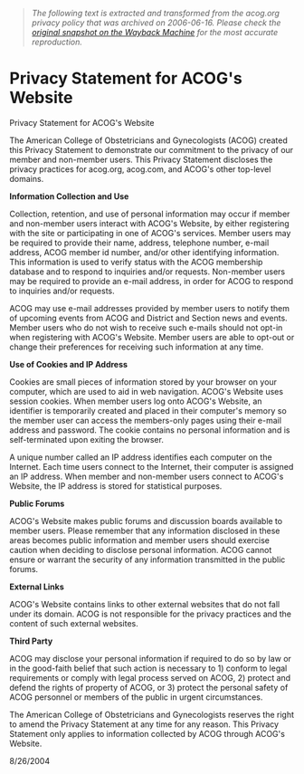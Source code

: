 > *The following text is extracted and transformed from the acog.org privacy policy that was archived on 2006-06-16. Please check the [original snapshot on the Wayback Machine](https://web.archive.org/web/20060616114544id_/http%3A//www.acog.org/from_home/misc/privacyPolicy.cfm) for the most accurate reproduction.*

# Privacy Statement for ACOG's Website

Privacy Statement for ACOG's Website 

The American College of Obstetricians and Gynecologists (ACOG) created this Privacy Statement to demonstrate our commitment to the privacy of our member and non-member users. This Privacy Statement discloses the privacy practices for acog.org, acog.com, and ACOG's other top-level domains. 

**Information Collection and Use**

Collection, retention, and use of personal information may occur if member and non-member users interact with ACOG's Website, by either registering with the site or participating in one of ACOG's services. Member users may be required to provide their name, address, telephone number, e-mail address, ACOG member id number, and/or other identifying information. This information is used to verify status with the ACOG membership database and to respond to inquiries and/or requests. Non-member users may be required to provide an e-mail address, in order for ACOG to respond to inquiries and/or requests. 

ACOG may use e-mail addresses provided by member users to notify them of upcoming events from ACOG and District and Section news and events. Member users who do not wish to receive such e-mails should not opt-in when registering with ACOG's Website. Member users are able to opt-out or change their preferences for receiving such information at any time. 

**Use of Cookies and IP Address**

Cookies are small pieces of information stored by your browser on your computer, which are used to aid in web navigation. ACOG's Website uses session cookies. When member users log onto ACOG's Website, an identifier is temporarily created and placed in their computer's memory so the member user can access the members-only pages using their e-mail address and password. The cookie contains no personal information and is self-terminated upon exiting the browser. 

A unique number called an IP address identifies each computer on the Internet. Each time users connect to the Internet, their computer is assigned an IP address. When member and non-member users connect to ACOG's Website, the IP address is stored for statistical purposes. 

**Public Forums**

ACOG's Website makes public forums and discussion boards available to member users. Please remember that any information disclosed in these areas becomes public information and member users should exercise caution when deciding to disclose personal information. ACOG cannot ensure or warrant the security of any information transmitted in the public forums. 

**External Links**

ACOG's Website contains links to other external websites that do not fall under its domain. ACOG is not responsible for the privacy practices and the content of such external websites. 

**Third Party**

ACOG may disclose your personal information if required to do so by law or in the good-faith belief that such action is necessary to 1) conform to legal requirements or comply with legal process served on ACOG, 2) protect and defend the rights of property of ACOG, or 3) protect the personal safety of ACOG personnel or members of the public in urgent circumstances. 

The American College of Obstetricians and Gynecologists reserves the right to amend the Privacy Statement at any time for any reason. This Privacy Statement only applies to information collected by ACOG through ACOG's Website. 

8/26/2004
